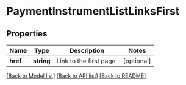 # PaymentInstrumentListLinksFirst

## Properties
Name | Type | Description | Notes
------------ | ------------- | ------------- | -------------
**href** | **string** | Link to the first page. | [optional] 

[[Back to Model list]](../README.md#documentation-for-models) [[Back to API list]](../README.md#documentation-for-api-endpoints) [[Back to README]](../README.md)



